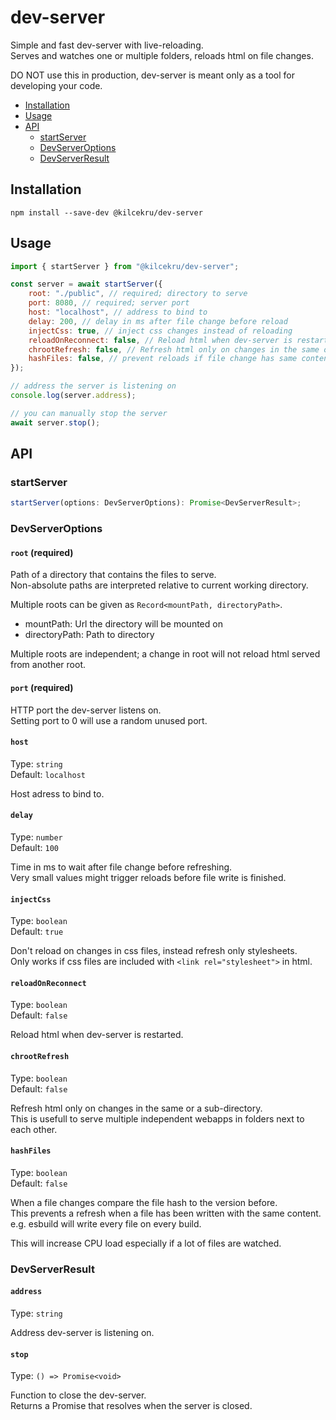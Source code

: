 # dev-server

Simple and fast dev-server with live-reloading.\
Serves and watches one or multiple folders, reloads html on file changes.

DO NOT use this in production, dev-server is meant only as a tool for developing your code.

- [Installation](#installation)
- [Usage](#usage)
- [API](#api)
	- [startServer](#startserver)
	- [DevServerOptions](#devserveroptions)
	- [DevServerResult](#devserverresult)

## Installation
`npm install --save-dev @kilcekru/dev-server`

## Usage
```javascript
import { startServer } from "@kilcekru/dev-server";

const server = await startServer({
	root: "./public", // required; directory to serve
	port: 8080, // required; server port
	host: "localhost", // address to bind to
	delay: 200, // delay in ms after file change before reload
	injectCss: true, // inject css changes instead of reloading
	reloadOnReconnect: false, // Reload html when dev-server is restarted
	chrootRefresh: false, // Refresh html only on changes in the same or a sub-directory
	hashFiles: false, // prevent reloads if file change has same content
});

// address the server is listening on
console.log(server.address);

// you can manually stop the server
await server.stop();

```

## API

### startServer
```javascript
startServer(options: DevServerOptions): Promise<DevServerResult>;
```

### DevServerOptions
#### `root` (required)
Path of a directory that contains the files to serve.\
Non-absolute paths are interpreted relative to current working directory.

Multiple roots can be given as `Record<mountPath, directoryPath>`.
- mountPath: Url the directory will be mounted on
- directoryPath: Path to directory

Multiple roots are independent; a change in root will not reload html served from another root.

#### `port` (required)

HTTP port the dev-server listens on.\
Setting port to 0 will use a random unused port.

#### `host`

Type: `string`\
Default: `localhost`

Host adress to bind to.

#### `delay`

Type: `number`\
Default: `100`

Time in ms to wait after file change before refreshing.\
Very small values might trigger reloads before file write is finished.

#### `injectCss`

Type: `boolean`\
Default: `true`

Don't reload on changes in css files, instead refresh only stylesheets.\
Only works if css files are included with `<link rel="stylesheet">` in html.

#### `reloadOnReconnect`

Type: `boolean`\
Default: `false`

Reload html when dev-server is restarted.

#### `chrootRefresh`

Type: `boolean`\
Default: `false`

Refresh html only on changes in the same or a sub-directory.\
This is usefull to serve multiple independent webapps in folders next to each other.

#### `hashFiles`

Type: `boolean`\
Default: `false`

When a file changes compare the file hash to the version before.\
This prevents a refresh when a file has been written with the same content.\
e.g. esbuild will write every file on every build.

This will increase CPU load especially if a lot of files are watched.

### DevServerResult

#### `address`

Type: `string`

Address dev-server is listening on.

#### `stop`

Type: `() => Promise<void>`

Function to close the dev-server.\
Returns a Promise that resolves when the server is closed.